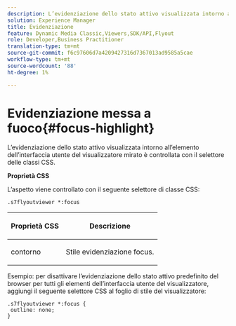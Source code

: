 ```yaml
---
description: L’evidenziazione dello stato attivo visualizzata intorno all’elemento dell’interfaccia utente del visualizzatore mirato è controllata con il selettore delle classi CSS.
solution: Experience Manager
title: Evidenziazione
feature: Dynamic Media Classic,Viewers,SDK/API,Flyout
role: Developer,Business Practitioner
translation-type: tm+mt
source-git-commit: f6c97606d7a4209427316d7367013ad9585a5cae
workflow-type: tm+mt
source-wordcount: '88'
ht-degree: 1%

---
```



# Evidenziazione messa a fuoco{#focus-highlight}

L’evidenziazione dello stato attivo visualizzata intorno all’elemento dell’interfaccia utente del visualizzatore mirato è controllata con il selettore delle classi CSS.

<!--<a id="section_061E550C1C1D4DB2BD663A898895B38C"></a>-->

**Proprietà CSS**

L’aspetto viene controllato con il seguente selettore di classe CSS:

```
.s7flyoutviewer *:focus
```

<table id="table_94EE3F5BBE4547C0B4943471CEE7EDE4"> 
 <thead> 
  <tr> 
   <th colname="col1" class="entry"> <p> Proprietà CSS </p> </th> 
   <th colname="col2" class="entry"> <p>Descrizione </p> </th> 
  </tr> 
 </thead>
 <tbody> 
  <tr> 
   <td colname="col1"> <p> <span class="codeph"> contorno  </span> </p> </td> 
   <td colname="col2"> <p>Stile evidenziazione focus. </p> </td> 
  </tr> 
 </tbody> 
</table>

Esempio: per disattivare l’evidenziazione dello stato attivo predefinito del browser per tutti gli elementi dell’interfaccia utente del visualizzatore, aggiungi il seguente selettore CSS al foglio di stile del visualizzatore:

```
.s7flyoutviewer *:focus { 
 outline: none; 
}
```

